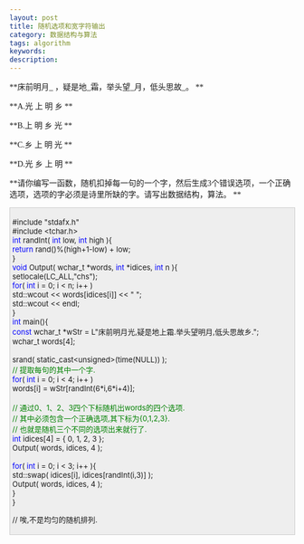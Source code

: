 ```yaml
---
layout: post
title: 随机选项和宽字符输出
category: 数据结构与算法
tags: algorithm
keywords: 
description: 
---
```


<span
style="font-family:NSimSun;">**床前明月\_   ，疑是地\_霜，举头望\_月，低头思故\_。 **</span>

<span style="font-family:NSimSun;">**A.光   上   明   乡 **</span>

<span style="font-family:NSimSun;">**B.上   明   乡   光 **</span>

<span style="font-family:NSimSun;">**C.乡   上   明   光 **</span>

<span style="font-family:NSimSun;">**D.光   乡   上   明 **</span>

 

<span
style="font-family:NSimSun;">**请你编写一函数，随机扣掉每一句的一个字，然后生成3个错误选项，一个正确选项，选项的字必须是诗里所缺的字。请写出数据结构，算法。 **</span>

<div
style="border-bottom:#cccccc 1px solid;border-left:#cccccc 1px solid;padding-bottom:4px;background-color:#eeeeee;padding-left:4px;width:98%;padding-right:5px;font-size:13px;word-break:break-all;border-top:#cccccc 1px solid;border-right:#cccccc 1px solid;padding-top:4px;">

\#include "stdafx.h"\
 \#include \<tchar.h\>\
 <span style="color:#0000ff;">int</span> randInt( <span
style="color:#0000ff;">int</span> low, <span
style="color:#0000ff;">int</span> high ){\
     <span
style="color:#0000ff;">return</span> rand()%(high+1-low) + low;\
 }\
 <span
style="color:#0000ff;">void</span> Output( wchar\_t \*words, <span
style="color:#0000ff;">int</span> \*idices, <span
style="color:#0000ff;">int</span> n ){\
     setlocale(LC\_ALL,"chs");\
     <span style="color:#0000ff;">for</span>( <span
style="color:#0000ff;">int</span> i = 0; i \< n; i++ )\
         std::wcout \<\< words[idices[i]] \<\< " ";\
     std::wcout \<\< endl;\
 }\
 <span style="color:#0000ff;">int</span> main(){\
     <span
style="color:#0000ff;">const</span> wchar\_t \*wStr = L"床前明月光,疑是地上霜.举头望明月,低头思故乡.";\
     wchar\_t words[4];\
\
     srand( static\_cast\<unsigned\>(time(NULL)) );\
     <span style="color:#008000;">//</span><span
style="color:#008000;"> 提取每句的其中一个字.</span><span
style="color:#008000;">\
 </span>    <span style="color:#0000ff;">for</span>( <span
style="color:#0000ff;">int</span> i = 0; i \< 4; i++ )\
         words[i] = wStr[randInt(6\*i,6\*i+4)];\
\
     <span style="color:#008000;">//</span><span
style="color:#008000;"> 通过0、1、2、3四个下标随机出words的四个选项.\
     </span><span style="color:#008000;">//</span><span
style="color:#008000;"> 其中必须包含一个正确选项,其下标为{0,1,2,3}.\
     </span><span style="color:#008000;">//</span><span
style="color:#008000;"> 也就是随机三个不同的选项出来就行了.</span><span
style="color:#008000;">\
 </span>    <span
style="color:#0000ff;">int</span> idices[4] = { 0, 1, 2, 3 };\
     Output( words, idices, 4 );\
\
     <span style="color:#0000ff;">for</span>( <span
style="color:#0000ff;">int</span> i = 0; i \< 3; i++ ){\
         std::swap( idices[i], idices[randInt(i,3)] );\
         Output( words, idices, 4 );\
     }\
 }

// 唉,不是均匀的随机排列.

</div>






